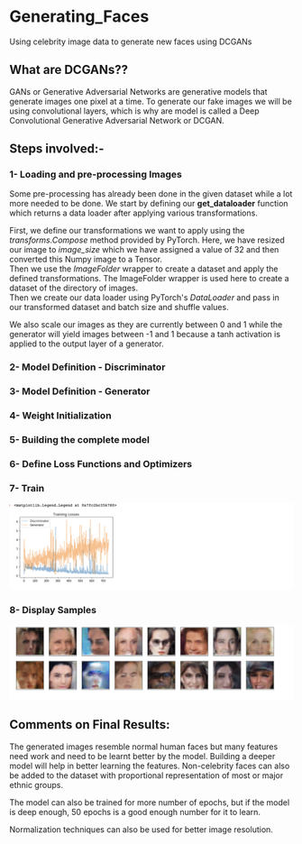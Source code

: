 # Generating_Faces
Using celebrity image data to generate new faces using DCGANs

## What are DCGANs?? <br>
GANs or Generative Adversarial Networks are generative models that generate images one pixel at a time. To generate our fake images we will be using convolutional layers, which is why are model is called a Deep Convolutional Generative Adversarial Network or DCGAN. <br>

## Steps involved:- <br>
### 1- Loading and pre-processing Images <br>
Some pre-processing has already been done in the given dataset while a lot more needed to be done. We start by defining our **get_dataloader** function which returns a data loader after applying various transformations. <br>

First, we define our transformations we want to apply using the *transforms.Compose* method provided by PyTorch. Here, we have resized our image to *image_size* which we have assigned a value of 32 and then converted this Numpy image to a Tensor. <br>
Then we use the *ImageFolder* wrapper to create a dataset and apply the defined transformations. The ImageFolder wrapper is used here to create a dataset of the directory of images. <br> 
Then we create our data loader using PyTorch's *DataLoader* and pass in our transformed dataset and batch size and shuffle values. <br> 

We also scale our images as they are currently between 0 and 1 while the generator will yield images between -1 and 1 because a tanh activation is applied to the output layer of a generator. <br>

### 2- Model Definition - Discriminator <br>

### 3- Model Definition - Generator <br> 

### 4- Weight Initialization <br>

### 5- Building the complete model <br> 

### 6- Define Loss Functions and Optimizers <br> 

### 7- Train <br> 
![training loss](https://github.com/shahzina/Generating_Faces/blob/master/img_dcgan/training%20loss.png)

### 8- Display Samples <br>
![generated images](https://github.com/shahzina/Generating_Faces/blob/master/img_dcgan/generated%20images.png)


## Comments on Final Results: <br> 
The generated images resemble normal human faces but many features need work and need to be learnt better by the model. Building a deeper model will help in better learning the features. Non-celebrity faces can also be added to the dataset with proportional representation of most or major ethnic groups. <br>

The model can also be trained for more number of epochs, but if the model is deep enough, 50 epochs is a good enough number for it to learn. <br> 

Normalization techniques can also be used for better image resolution. <br>
